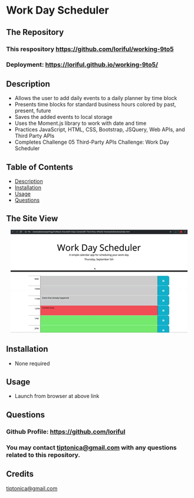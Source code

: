 # **Work Day Scheduler**

## **The Repository**

### This respository https://github.com/loriful/working-9to5
### Deployment:  https://loriful.github.io/working-9to5/

## **Description**

- Allows the user to add daily events to a daily planner by time block
- Presents time blocks for standard business hours colored by past, present, future
- Saves the added events to local storage
- Uses the Moment.js library to work with date and time
- Practices JavaScript, HTML, CSS, Bootstrap, JSQuery, Web APIs, and Third Party APIs
- Completes Challenge 05 Third-Party APIs Challenge: Work Day Scheduler
## **Table of Contents**
- [Description](#description)
- [Installation](#installation)
- [Usage](#usage)
- [Questions](#questions)

## **The Site View**

<p align="center">
   <img src="./assets/images/mock-up.gif" alt="Web Page Mock-Up">
</p>

## **Installation**
- None required

## **Usage**
- Launch from browser at above link


## **Questions**
### Github Profile:  https://github.com/loriful

### You may contact tiptonica@gmail.com with any questions related to this repository.

## **Credits**

tiptonica@gmail.com
